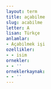 ```yaml
---
layout: term
title: açabilme
slug: acabilme
letter: A
lisan: Türkçe
anlamlar:
- Açabilmek işi
ozellikler:
- - isim
ornekler:
- - ''
orneklerkaynak:
- - ''
---
```

